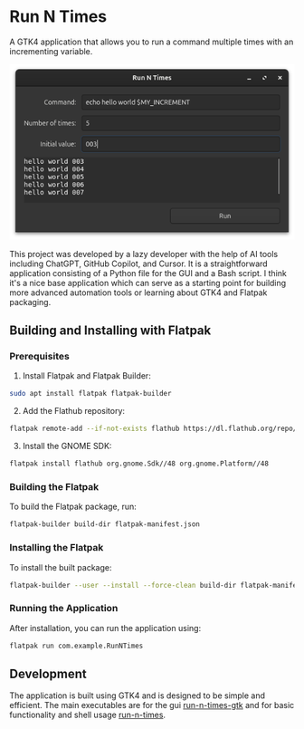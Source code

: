 # Run N Times

A GTK4 application that allows you to run a command multiple times with an incrementing variable.

![](screenshots/Screenshot_2025-06-02_08-10-26_window.png)

This project was developed by a lazy developer with the help of AI tools including ChatGPT, GitHub Copilot, and Cursor. It is a straightforward application consisting of a Python file for the GUI and a Bash script. I think it's a nice base application which can serve as a starting point for building more advanced automation tools or learning about GTK4 and Flatpak packaging.

## Building and Installing with Flatpak

### Prerequisites

1. Install Flatpak and Flatpak Builder:
```bash
sudo apt install flatpak flatpak-builder
```

2. Add the Flathub repository:
```bash
flatpak remote-add --if-not-exists flathub https://dl.flathub.org/repo/flathub.flatpakrepo
```

3. Install the GNOME SDK:
```bash
flatpak install flathub org.gnome.Sdk//48 org.gnome.Platform//48
```

### Building the Flatpak

To build the Flatpak package, run:
```bash
flatpak-builder build-dir flatpak-manifest.json
```

### Installing the Flatpak

To install the built package:
```bash
flatpak-builder --user --install --force-clean build-dir flatpak-manifest.json
```

### Running the Application

After installation, you can run the application using:
```bash
flatpak run com.example.RunNTimes
```

## Development

The application is built using GTK4 and is designed to be simple and efficient. The main executables are for the gui [run-n-times-gtk](run-n-times-gtk) and for basic functionality and shell usage [run-n-times](run-n-times).
